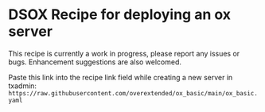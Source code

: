 # DSOX Recipe for deploying an ox server

This recipe is currently a work in progress, please report any issues or bugs. Enhancement suggestions are also welcomed.

Paste this link into the recipe link field while creating a new server in txadmin:
`https://raw.githubusercontent.com/overextended/ox_basic/main/ox_basic.yaml`
